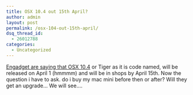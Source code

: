 ```yaml
---
title: OSX 10.4 out 15th April?
author: admin
layout: post
permalink: /osx-104-out-15th-april/
dsq_thread_id:
  - 26012788
categories:
  - Uncategorized
---
```

[Engadget are saying that OSX 10.4][1] or Tiger as it is code named, will be released on April 1 (hmmmm) and will be in shops by April 15th. Now the question i have to ask. do i buy my mac mini before then or after? Will they get an upgrade&#8230; We will see&#8230;.

 [1]: http://www.engadget.com/entry/1234000593035617/